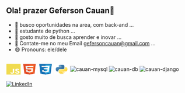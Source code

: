 ## Ola! prazer Geferson Cauan👋

- 🔭 busco oportunidades na area, com back-and ...
- 🌱 estudante de python ...
- 👯 gosto muito de busca aprender e inovar ...
- 💬 Contate-me no meu Email gefersoncauan@gmail.com ...
- 😄 Pronouns: ele/dele
<div style="display: inline_block"><br>
  <img align="center" alt="cauan-Js" height="30" width="40" src="https://raw.githubusercontent.com/devicons/devicon/master/icons/javascript/javascript-plain.svg">
  <img align="center" alt="cauan-HTML" height="30" width="40" src="https://raw.githubusercontent.com/devicons/devicon/master/icons/html5/html5-original.svg">
  <img align="center" alt="cauan-CSS" height="30" width="40" src="https://raw.githubusercontent.com/devicons/devicon/master/icons/css3/css3-original.svg">
  <img align="center" alt="cauan-Python" height="30" width="40" src="https://raw.githubusercontent.com/devicons/devicon/master/icons/python/python-original.svg">
  <img align="center" alt="cauan-mysql" height="30" width="40" src="https://cdn.jsdelivr.net/gh/devicons/devicon@latest/icons/mysql/mysql-original-wordmark.svg" />
  <img align="center" alt="cauan-db" height="30" width="40" src="https://cdn.jsdelivr.net/gh/devicons/devicon@latest/icons/mongodb/mongodb-original-wordmark.svg" /> 
  <img  align="center" alt="cauan-django" height="30" width="40" src="https://cdn.jsdelivr.net/gh/devicons/devicon@latest/icons/django/django-plain-wordmark.svg" />
</div>

<br>
<div>
  <a href="https://www.linkedin.com/in/geferson-cauan-878bb0299/" target="_blank">
    <img src="https://img.shields.io/badge/-LinkedIn-%230077B5?style=for-the-badge&logo=linkedin&logoColor=white" alt="LinkedIn">
  </a>
</div>

